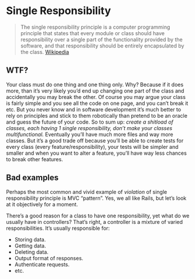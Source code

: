 # Single Responsibility
> The single responsibility principle is a computer programming principle that states that every module or class should have responsibility over a single part of the functionality provided by the software, and that responsibility should be entirely encapsulated by the class.
[Wikipedia](https://en.wikipedia.org/wiki/Single_responsibility_principle)

## WTF?
Your class must do one thing and one thing only. Why? Because if it does more,
than it’s very likely you’d end up changing one part of the class and
accidentally you may break the other. Of course you may argue your class
is fairly simple and you see all the code on one page, and you can’t break it etc.
But you never know and in software development it’s much better to rely on
principles and stick to them robotically than pretend to be an oracle
and guess the future of your code.
So to sum up: *create a shitload of classes, each having 1 single responsibility,
don’t make your classes multifunctional.*
Eventually you’ll have much more files and way more classes.
But it’s a good trade off because you’ll be able to create tests for
every class (every feature/responsibility), your tests will be simpler and smaller
and when you want to alter a feature, you’ll have way less chances
to break other features.

## Bad examples
Perhaps the most common and vivid example of *violation* of single responsibility
principle is MVC “pattern”. Yes, we all like Rails, but let’s look
at it objectively for a moment.

There’s a good reason for a class to have one responsibility,
yet what do we usually have in controllers? That’s right, a controller is a
mixture of varied responsibilities. It’s usually responsible for:
* Storing data.
* Getting data.
* Deleting data.
* Output format of responses.
* Authenticate requests.
* etc.
